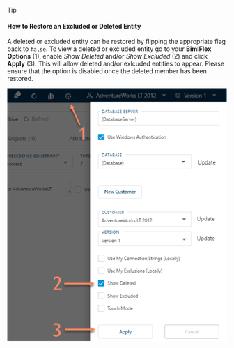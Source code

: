 >[!TIP]
>
> #### How to Restore an Excluded or Deleted Entity
>
> A deleted or excluded entity can be restored by flipping the appropriate flag back to `false`.  To view a deleted or excluded entity go to your **BimlFlex Options** (1), enable *Show Deleted* and/or *Show Excluded* (2) and click **Apply** (3).  This will allow deleted and/or exlcuded entities to appear.  Please ensure that the option is disabled once the deleted member has been restored.  
>
> ![Enabled Deleted Entities](images/bimlflex-app-options-show-deleted.png "Enabled Deleted Entities")
